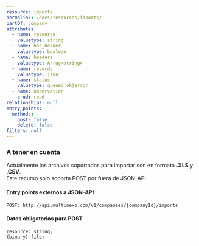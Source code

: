 ```yaml
---
resource: imports
permalink: /docs/resources/imports/
partOf: company
attributes:
  - name: resource
    valuetype: string
  - name: has_header
    valuetype: boolean
  - name: headers
    valuetype: Array<string>
  - name: records
    valuetype: json
  - name: status
    valuetype: queued|ok|error
  - name: observation
    crud: read
relationships: null
entry_points:
  methods:
    post: false
    delete: false
filters: null
---
```


### A tener en cuenta  
Actualmente los archivos soportados para importar son en formato **.XLS** y **.CSV**.  
Este recurso solo soporta POST por fuera de JSON-API

#### Entry points externos a JSON-API  
```
POST: http://api.multinexo.com/v1/companies/{companyId}/imports
```
#### Datos obligatorios para POST
```
resource: string;
(binary) file;
```